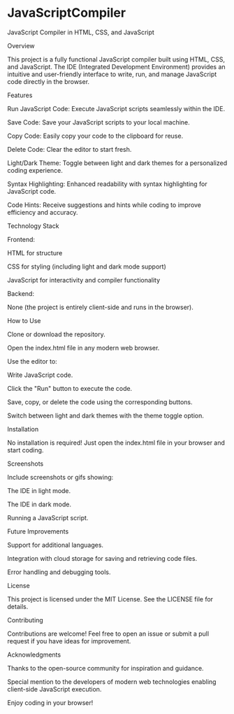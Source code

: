 # JavaScriptCompiler

JavaScript Compiler in HTML, CSS, and JavaScript

Overview

This project is a fully functional JavaScript compiler built using HTML, CSS, and JavaScript. The IDE (Integrated Development Environment) provides an intuitive and user-friendly interface to write, run, and manage JavaScript code directly in the browser.

Features

Run JavaScript Code: Execute JavaScript scripts seamlessly within the IDE.

Save Code: Save your JavaScript scripts to your local machine.

Copy Code: Easily copy your code to the clipboard for reuse.

Delete Code: Clear the editor to start fresh.

Light/Dark Theme: Toggle between light and dark themes for a personalized coding experience.

Syntax Highlighting: Enhanced readability with syntax highlighting for JavaScript code.

Code Hints: Receive suggestions and hints while coding to improve efficiency and accuracy.

Technology Stack

Frontend:

HTML for structure

CSS for styling (including light and dark mode support)

JavaScript for interactivity and compiler functionality

Backend:

None (the project is entirely client-side and runs in the browser).

How to Use

Clone or download the repository.

Open the index.html file in any modern web browser.

Use the editor to:

Write JavaScript code.

Click the "Run" button to execute the code.

Save, copy, or delete the code using the corresponding buttons.

Switch between light and dark themes with the theme toggle option.

Installation

No installation is required! Just open the index.html file in your browser and start coding.

Screenshots

Include screenshots or gifs showing:

The IDE in light mode.

The IDE in dark mode.

Running a JavaScript script.

Future Improvements

Support for additional languages.

Integration with cloud storage for saving and retrieving code files.

Error handling and debugging tools.

License

This project is licensed under the MIT License. See the LICENSE file for details.

Contributing

Contributions are welcome! Feel free to open an issue or submit a pull request if you have ideas for improvement.

Acknowledgments

Thanks to the open-source community for inspiration and guidance.

Special mention to the developers of modern web technologies enabling client-side JavaScript execution.

Enjoy coding in your browser!

